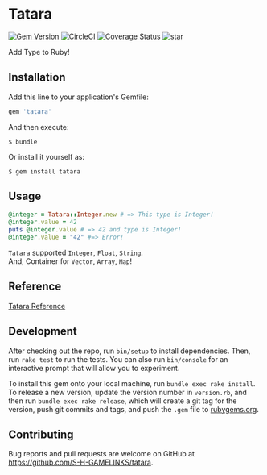# Tatara
[![Gem Version](https://badge.fury.io/rb/tatara.svg)](https://badge.fury.io/rb/tatara) [![CircleCI](https://circleci.com/gh/S-H-GAMELINKS/tatara/tree/master.svg?style=svg)](https://circleci.com/gh/S-H-GAMELINKS/tatara/tree/master) [![Coverage Status](https://coveralls.io/repos/github/S-H-GAMELINKS/tatara/badge.svg?branch=master)](https://coveralls.io/github/S-H-GAMELINKS/tatara?branch=master) ![star](https://img.shields.io/github/stars/S-H-GAMELINKS/tatara)

Add Type to Ruby!

## Installation

Add this line to your application's Gemfile:

```ruby
gem 'tatara'
```

And then execute:

    $ bundle

Or install it yourself as:

    $ gem install tatara

## Usage

```ruby
@integer = Tatara::Integer.new # => This type is Integer!
@integer.value = 42
puts @integer.value # => 42 and type is Integer!
@integer.value = "42" #=> Error!
```

`Tatara` supported `Integer`, `Float`, `String`.  
And, Container for `Vector`, `Array`, `Map`!

## Reference

[Tatara Reference](https://s-h-gamelinks.github.io/tatara/)

## Development

After checking out the repo, run `bin/setup` to install dependencies. Then, run `rake test` to run the tests. You can also run `bin/console` for an interactive prompt that will allow you to experiment.

To install this gem onto your local machine, run `bundle exec rake install`. To release a new version, update the version number in `version.rb`, and then run `bundle exec rake release`, which will create a git tag for the version, push git commits and tags, and push the `.gem` file to [rubygems.org](https://rubygems.org).

## Contributing

Bug reports and pull requests are welcome on GitHub at https://github.com/S-H-GAMELINKS/tatara.
